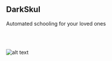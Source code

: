 ## DarkSkul
Automated schooling for your loved ones

<br />
<br />

![alt text]("./static/img/screenshot.png")